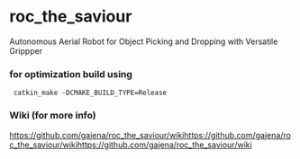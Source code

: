# roc_the_saviour
Autonomous Aerial Robot for Object Picking and Dropping with Versatile Grippper

### for optimization build using 
```
 catkin_make -DCMAKE_BUILD_TYPE=Release
```
### Wiki (for more info)
https://github.com/gajena/roc_the_saviour/wikihttps://github.com/gajena/roc_the_saviour/wikihttps://github.com/gajena/roc_the_saviour/wiki
